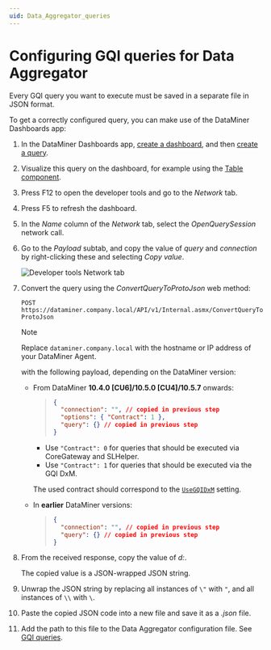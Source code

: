 ```yaml
---
uid: Data_Aggregator_queries
---
```


# Configuring GQI queries for Data Aggregator

Every GQI query you want to execute must be saved in a separate file in JSON format.

To get a correctly configured query, you can make use of the DataMiner Dashboards app:

1. In the DataMiner Dashboards app, [create a dashboard](xref:Creating_a_completely_new_dashboard), and then [create a query](xref:Creating_GQI_query).

1. Visualize this query on the dashboard, for example using the [Table component](xref:DashboardTable).

1. Press F12 to open the developer tools and go to the *Network* tab.

1. Press F5 to refresh the dashboard.

1. In the *Name* column of the *Network* tab, select the *OpenQuerySession* network call.

1. Go to the *Payload* subtab, and copy the value of *query* and *connection* by right-clicking these and selecting *Copy value*.

   ![Developer tools Network tab](~/user-guide/images/DataAggregatorCopyQuery.png)

1. Convert the query using the *ConvertQueryToProtoJson* web method:

   `POST https://dataminer.company.local/API/v1/Internal.asmx/ConvertQueryToProtoJson`

   > [!NOTE]
   > Replace `dataminer.company.local` with the hostname or IP address of your DataMiner Agent.

   with the following payload, depending on the DataMiner version:

   - From DataMiner **10.4.0 [CU6]/10.5.0 [CU4]/10.5.7** onwards:

     > ``` json
     > {
     >   "connection": "", // copied in previous step
     >   "options": { "Contract": 1 },
     >   "query": {} // copied in previous step
     > }
     > ```

     - Use `"Contract": 0` for queries that should be executed via CoreGateway and SLHelper.
     - Use `"Contract": 1` for queries that should be executed via the GQI DxM.

     The used contract should correspond to the [`UseGQIDxM`](xref:Data_Aggregator_settings#using-the-gqi-dxm-for-queries) setting.

   - In **earlier** DataMiner versions:

     > ``` json
     > {
     >   "connection": "", // copied in previous step
     >   "query": {} // copied in previous step
     > }
     > ```

1. From the received response, copy the value of *d:*.

   The copied value is a JSON-wrapped JSON string.

1. Unwrap the JSON string by replacing all instances of  `\"` with `"`, and all instances of `\\` with `\`.

1. Paste the copied JSON code into a new file and save it as a *.json* file.

1. Add the path to this file to the Data Aggregator configuration file. See [GQI queries](xref:Data_Aggregator_settings#gqi-queries).
